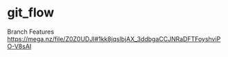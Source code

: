 # git_flow
Branch Features
https://mega.nz/file/Z0Z0UDJI#1kk8jqslbjAX_3ddbgaCCJNRaDFTFoyshviPO-V8sAI
